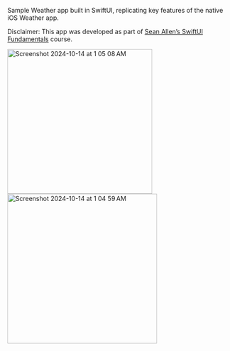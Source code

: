 Sample Weather app built in SwiftUI, replicating key features of the native iOS Weather app.

Disclaimer: This app was developed as part of [Sean Allen’s SwiftUI Fundamentals]([url](https://seanallen.teachable.com/courses/1178002/)) course.  

<img width="326" alt="Screenshot 2024-10-14 at 1 05 08 AM" src="https://github.com/user-attachments/assets/f1a241ad-0d31-48db-8313-e73c80d3b19e">

<img width="337" alt="Screenshot 2024-10-14 at 1 04 59 AM" src="https://github.com/user-attachments/assets/64ae74df-f3ac-4fe4-bf60-361733c4d0f9">

